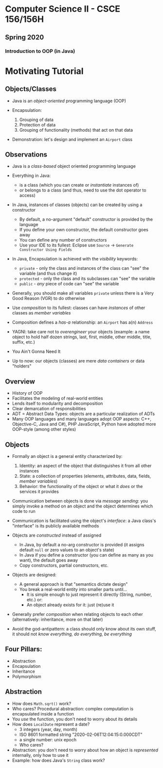 # Computer Science II - CSCE 156/156H
## Spring 2020
### Introduction to OOP (in Java)

# Motivating Tutorial

## Objects/Classes

* Java is an *object-oriented* programming language (OOP)
* Encapsulation:
  1. Grouping of data
  2. Protection of data
  3. Grouping of functionality (methods) that act on that data

* Demonstration: let's design and implement an `Airport` class

## Observations

* Java is a *class-based* object oriented programming language
* Everything in Java:
  * is a class (which you can create or *instantiate* instances of)
  * or belongs to a class (and thus, need to use the dot operator to access)
* In Java, instances of classes (objects) can be created by using a constructor
  * By default, a no-argument "default" constructor is provided by the language
  * If you define your own constructor, the default constructor goes away
  * You can define any number of constructors
  * Use your IDE to its fullest: Eclipse use `Source` -> `Generate Constructor Using Fields`
* In Java, Encapsulation is achieved with the *visibility* keywords:
  * `private` - only the class and instances of the class can "see" the variable (and thus change it)
  * `protected` - only the class and its subclasses can "see" the variable
  * `public` - *any* piece of code can "see" the variable
* Generally, you should make all variables `private` unless there is a Very Good Reason (VGR) to do otherwise
* Use *composition* to its fullest: classes can have *instances* of other classes as *member variables* 
* Composition defines a *has-a* relationship: an `Airport` has a(n) `Address`
* YAGNI: take care not to *overengineer* your objects (example: a name object to hold half dozen strings, last, first, middle, other middle, title, suffix, etc.)  
* You Ain't Gonna Need It

* Up to now: our objects (classes) are mere *data containers* or data "holders"

## Overview

* History of OOP
* Facilitates the modeling of real-world entities
* Lends itself to modularity and decomposition
* Clear demarcation of responsibilities 
* ADT = Abstract Data Types: objects are a particular realization of ADTs
* Many OOP languages and many languages adopt OOP aspects: C++, Objective-C, Java and C#), PHP JavaScript, Python have adopted more OOP-style (among other styles)

## Objects

* Formally an object is a general entity characterized by:
  1. Identity: an aspect of the object that distinguishes it from all other instances
  2. State: a collection of properties (elements, attributes, data, fields, *member variables*)
  3. Behavior: the functionality of the object or what it *does* or the services it provides
  
* Communication between objects is done via *message sending*: you simply invoke a method on an object and the object determines which code to run
* Communication is facilitated using the object's *interface*: a Java class's "interface" is its publicly available methods
* Objects are *constructed* instead of assigned
  * In Java, by default a no-arg constructor is provided (it assigns default `null` or zero values to an object's state)
  * In Java if you define a constructor (you can define as many as you want), the default goes away
  * Copy constructors, partial constructors, etc.
* Objects are designed: 
  * A general approach is that "semantics dictate design"
  * You break a real-world entity into smaller parts until...
    * It is simple enough to just represent it directly (String, number, etc.) or:
    * An object already exists for it: just (re)use it
* Generally prefer *composition* when relating objects to each other (alternatively: inheritance, more on that later)
* Avoid the god-antipattern: a class should only know about its own stuff, it should not *know everything, do everything, be everything* 

## Four Pillars:

* Abstraction
* Encapsulation
* Inheritance
* Polymorphism

## Abstraction

* How does `Math.sqrt()` work?
* Who cares?  Procedural abstraction: complex computation is encapsulated inside a function
* You *use* the function, you don't need to worry about its details
* How does `LocalDate` represent a date?
  * 3 integers (year, day, month)
  * ISO 8601 formatted string "2020-02-06T12:04:15:0.000CDT"
  * a single number: unix epoch
  * Who cares?
* Abstraction: you don't need to worry about how an object is *represented* internally,
only how to use it
* Example: how does Java's `String` class work?





